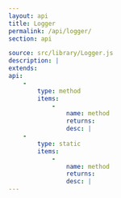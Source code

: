 ```yaml
---
layout: api
title: Logger
permalink: /api/logger/
section: api

source: src/library/Logger.js
description: |
extends:
api:
    -
        type: method
        items:
            -
                name: method
                returns:
                desc: |
    -
        type: static
        items:
            -
                name: method
                returns:
                desc: |
---
```

